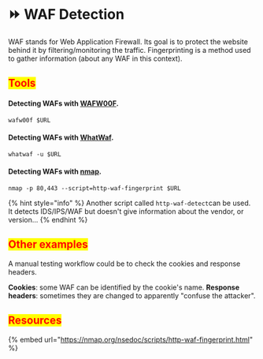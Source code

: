 # ⏩ WAF Detection

WAF stands for Web Application Firewall. Its goal is to protect the website behind it by filtering/monitoring the traffic. Fingerprinting is a method used to gather information (about any WAF in this context).

## <mark style="color:red;">Tools</mark> <a href="#tools" id="tools"></a>

#### Detecting WAFs with [WAFW00F](https://github.com/EnableSecurity/wafw00f).

```
wafw00f $URL
```

#### Detecting WAFs with [WhatWaf](https://github.com/Ekultek/WhatWaf).

```
whatwaf -u $URL
```

#### Detecting WAFs with [nmap](https://nmap.org).

```
nmap -p 80,443 --script=http-waf-fingerprint $URL
```

{% hint style="info" %}
Another script called `http-waf-detect`can be used. It detects IDS/IPS/WAF but doesn't give information about the vendor, or version...
{% endhint %}

## <mark style="color:red;">Other examples</mark> <a href="#other-examples" id="other-examples"></a>

A manual testing workflow could be to check the cookies and response headers.

**Cookies**: some WAF can be identified by the cookie's name. **Response headers**: sometimes they are changed to apparently "confuse the attacker".

## <mark style="color:red;">Resources</mark> <a href="#resources" id="resources"></a>

{% embed url="https://nmap.org/nsedoc/scripts/http-waf-fingerprint.html" %}
